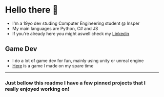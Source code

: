 # Hello there 👋

- I'm a 19yo dev studing Computer Engineering student @ Insper
- My main languages are Python, C# and JS
- If you're already here you might aswell check my [Linkedin](https://www.linkedin.com/in/fernando-alzueta-6b722bba/)

## Game Dev
- I do a lot of game dev for fun, mainly using unity or unreal engine 
- [Here](https://fernandoa.itch.io/sling) is a game I made on my spare time

------

### Just bellow this readme I have a few pinned projects that I really enjoyed working on!
